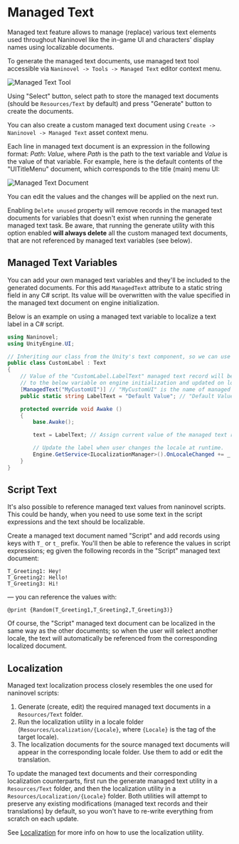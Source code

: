 # Managed Text

Managed text feature allows to manage (replace) various text elements used throughout Naninovel like the in-game UI and characters' display names using localizable documents. 

To generate the managed text documents, use managed text tool accessible via `Naninovel -> Tools -> Managed Text` editor context menu.

![Managed Text Tool](https://i.gyazo.com/2897fb4799b829bb9ae0781bd11c2508.png)

Using "Select" button, select path to store the managed text documents (should be `Resources/Text` by default) and press "Generate" button to create the documents.

You can also create a custom managed text document using `Create -> Naninovel -> Managed Text` asset context menu.

Each line in managed text document is an expression in the following format: *Path*: *Value*, where *Path* is the path to the text variable and *Value* is the value of that variable. For example, here is the default contents of the "UITitleMenu" document, which corresponds to the title (main) menu UI:

![Managed Text Document](https://i.gyazo.com/5d2f9fa1dff0ddc5740dc2d3efcb9e9e.png)

You can edit the values and the changes will be applied on the next run.

Enabling `Delete unused` property will remove records in the managed text documents for variables that doesn't exist when running the generate managed text task. Be aware, that running the generate utility with this option enabled **will always delete** all the custom managed text documents, that are not referenced by managed text variables (see below).

## Managed Text Variables

You can add your own managed text variables and they'll be included to the generated documents. For this add `ManagedText` attribute to a static string field in any C# script. Its value will be overwritten with the value specified in the managed text document on engine initialization. 

Below is an example on using a managed text variable to localize a text label in a C# script.

```csharp
using Naninovel;
using UnityEngine.UI;

// Inheriting our class from the Unity's text component, so we can use it as one.
public class CustomLabel : Text
{
    // Value of the "CustomLabel.LabelText" managed text record will be assigned 
    // to the below variable on engine initialization and updated on locale changes.
    [ManagedText("MyCustomUI")] // "MyCustomUI" is the name of managed text document where the record will be kept.
    public static string LabelText = "Default Value"; // "Default Value" is the default value of the record.

    protected override void Awake ()
    {
        base.Awake();

        text = LabelText; // Assign current value of the managed text record to the label.

        // Update the label when user changes the locale at runtime.
        Engine.GetService<ILocalizationManager>().OnLocaleChanged += _ => text = LabelText;
    }
}
```

## Script Text

It's also possible to reference managed text values from naninovel scripts. This could be handy, when you need to use some text in the script expressions and the text should be localizable. 

Create a managed text document named "Script" and add records using keys with `T_` or `t_` prefix. You'll then be able to reference the values in script expressions; eg given the following records in the "Script" managed text document:

```
T_Greeting1: Hey!
T_Greeting2: Hello!
T_Greeting3: Hi!
``` 

— you can reference the values with:

```
@print {Random(T_Greeting1,T_Greeting2,T_Greeting3)}
```

Of course, the "Script" managed text document can be localized in the same way as the other documents; so when the user will select another locale, the text will automatically be referenced from the corresponding localized document.

## Localization

Managed text localization process closely resembles the one used for naninovel scripts: 

1. Generate (create, edit) the required managed text documents in a `Resources/Text` folder.
2. Run the localization utility in a locale folder (`Resources/Localization/{Locale}`, where `{Locale}` is the tag of the target locale).
3. The localization documents for the source managed text documents will appear in the corresponding locale folder. Use them to add or edit the translation.

To update the managed text documents and their corresponding localization counterparts, first run the generate managed text utility in a `Resources/Text` folder, and then the localization utility in a `Resources/Localization/{Locale}` folder. Both utilities will attempt to preserve any existing modifications (managed text records and their translations) by default, so you won't have to re-write everything from scratch on each update.

 See [Localization](/guide/localization.md) for more info on how to use the localization utility.

